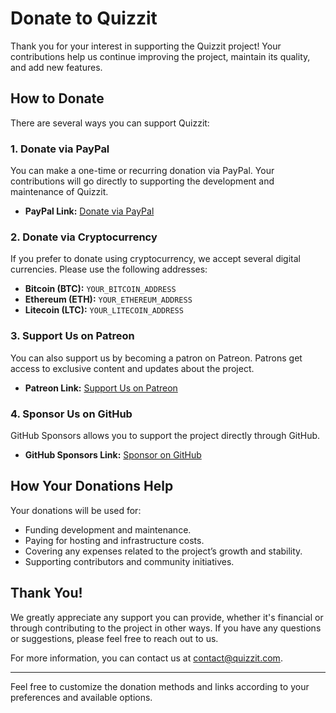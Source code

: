 # Donate to Quizzit

Thank you for your interest in supporting the Quizzit project! Your contributions help us continue improving the project, maintain its quality, and add new features.

## How to Donate

There are several ways you can support Quizzit:

### 1. **Donate via PayPal**

You can make a one-time or recurring donation via PayPal. Your contributions will go directly to supporting the development and maintenance of Quizzit.

- **PayPal Link:** [Donate via PayPal](https://www.paypal.com/donate?hosted_button_id=YOUR_PAYPAL_BUTTON_ID)

### 2. **Donate via Cryptocurrency**

If you prefer to donate using cryptocurrency, we accept several digital currencies. Please use the following addresses:

- **Bitcoin (BTC):** `YOUR_BITCOIN_ADDRESS`
- **Ethereum (ETH):** `YOUR_ETHEREUM_ADDRESS`
- **Litecoin (LTC):** `YOUR_LITECOIN_ADDRESS`

### 3. **Support Us on Patreon**

You can also support us by becoming a patron on Patreon. Patrons get access to exclusive content and updates about the project.

- **Patreon Link:** [Support Us on Patreon](https://www.patreon.com/YOUR_PATREON_PROFILE)

### 4. **Sponsor Us on GitHub**

GitHub Sponsors allows you to support the project directly through GitHub.

- **GitHub Sponsors Link:** [Sponsor on GitHub](https://github.com/sponsors/YOUR_GITHUB_PROFILE)

## How Your Donations Help

Your donations will be used for:

- Funding development and maintenance.
- Paying for hosting and infrastructure costs.
- Covering any expenses related to the project’s growth and stability.
- Supporting contributors and community initiatives.

## Thank You!

We greatly appreciate any support you can provide, whether it's financial or through contributing to the project in other ways. If you have any questions or suggestions, please feel free to reach out to us.

For more information, you can contact us at [contact@quizzit.com](mailto:contact@quizzit.com).

---

Feel free to customize the donation methods and links according to your preferences and available options.
